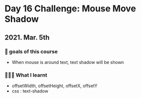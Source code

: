 # Day 16 Challenge: Mouse Move Shadow

## 2021. Mar. 5th

### 💙 goals of this course

- When mouse is around text, text shadow will be shown

### 👩🏻‍💻 What I learnt

- offsetWidth, offsetHeight, offsetX, offsetY
- css : text-shadow
